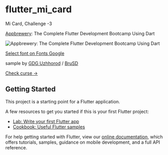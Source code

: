 # flutter_mi_card

Mi Card, Challenge -3



[Appbrewery](https://www.appbrewery.co/): The Complete Flutter Development Bootcamp Using Dart 

![Appbrewery: The Complete Flutter Development Bootcamp Using Dart](https://github.com/GDG-Uzhhorod/Appbrewery-Challenge-3-Flutter-MI-Card/blob/master/screen.jpg)


[Select font on Fonts Google](https://fonts.google.com/) 

sample by [GDG Uzhhorod](https://github.com/GDG-Uzhhorod) / [BruSD](https://github.com/BruSD)

[Check curse ->](https://www.appbrewery.co/courses/548873/)


## Getting Started

This project is a starting point for a Flutter application.

A few resources to get you started if this is your first Flutter project:

- [Lab: Write your first Flutter app](https://flutter.dev/docs/get-started/codelab)
- [Cookbook: Useful Flutter samples](https://flutter.dev/docs/cookbook)

For help getting started with Flutter, view our
[online documentation](https://flutter.dev/docs), which offers tutorials,
samples, guidance on mobile development, and a full API reference.
